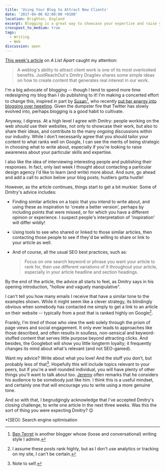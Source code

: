```yaml
---
title: 'Using Your Blog to Attract New Clients'
date: '2017-04-06 02:00:00 +0100'
location: Brighton, England
excerpt: Blogging is a great way to showcase your expertise and raise your profile. But can you achieve this without drawing on manipulative methods of generating traffic?
crosspost_to_medium: true
tags:
  - Writing
  - Web
discussion: open
---
```

[This week's article][1] on <cite>A List Apart</cite> caught my attention:

> A weblog's ability to attract client work is one of its most overlooked benefits. JustReachOut's Dmitry Dragilev shares some simple ideas on how to create content that generates real interest in our work.

I'm a big advocate of blogging -- though I tend to spend more time redesigning my blog than I do publishing to it! I'm making a concerted effort to change this, inspired in part by [Susan][2][^1], who recently [put her energy into blogging over tweeting][3]. Given the dumpster fire that Twitter has slowly evolved into, perhaps blogging is a good habit to cultivate.

Anyway, I digress. At a high level I agree with Dmitry: people working on the web *should* use their websites, not only to showcase their work, but also to share their ideas, and contribute to the many ongoing discussions within our industry. While I don't necessarily agree that you should tailor your content to what ranks well on Google, I can see the merits of being strategic in choosing what to write about, especially if you're looking to raise awareness about your particular skills and expertise.

I also like the idea of interviewing interesting people and publishing their responses. In fact, only last week I thought about contacting a particular design agency I'd like to learn (and write) more about. And sure, go ahead and add a call to action below your blog posts; hustlers gotta hustle!

However, as the article continues, things start to get a bit murkier. Some of Dmitry's advice includes:

* Finding similar articles on a topic that you intend to write about, and using these as inspiration to 'create a better version', perhaps by including points that were missed, or for which you have a different opinion or experience. I suspect people's interpretation of 'inspiration' will differ wildly!

* Using tools to see who shared or linked to those similar articles, then contacting those people to see if they'd be willing to share or link to your article as well.

* And of course, all the usual SEO best practices, such as:

  > Focus on one search keyword or phrase you want your article to rank for, then use different variations of it throughout your article, especially in your article headline and section headings.

By the end of the article, the advice all starts to feel, as Dmitry says in his opening introduction, "hollow and vaguely manipulative".

I can't tell you how many emails I receive that have a similar tone to the examples shown. While it might seem like a clever strategy, its blindingly obvious when somebody has contacted me simply to get a link to an article on their website -- typically from a post that is ranked highly on Google[^2].

Frankly, I'm tired of those who view the web solely through the prism of page views and social engagement. It only ever leads to approaches like those described, and often results in soulless, non-sensical and keyword-stuffed content that serves little purpose beyond attracting clicks. And besides, the Googlebot will show you little longterm loyalty; it frequently changes its mind about what's relevant (and not SEO-gamed).

Want my advice? Write about what you love! And the stuff you don't, but probably less of that[^3]. Hopefully this will include topics relevant to your peers, but if you're a well rounded individual, you will have plenty of other things you'll want to talk about too. [Jeremy][4] often remarks that he considers his audience to be somebody just like him. I think this is a useful mindset, and certainly one that will encourage you to write using a more genuine tone.

And so with that, I begrudgingly acknowledge that I've accepted Dmitry's closing challenge, to write one article in the next three weeks. Was this the sort of thing you were expecting Dmitry? 😉

[^1]: [Ben Terret][5] is another blogger whose (loose and conversational) writing style I admire.
[^2]: I assume these posts rank highly, but as I don't use analytics or tracking on my site, I can't be certain.
[^3]: Note to self.

[1]: https://alistapart.com/article/widen-out-using-your-blog-to-attract-new-clients
[2]: https://www.susanjeanrobertson.com/
[3]: https://www.susanjeanrobertson.com/self/writing-my-tweets/
[4]: https://adactio.com/
[5]: http://noisydecentgraphics.typepad.com

*[SEO]: Search engine optimisation
